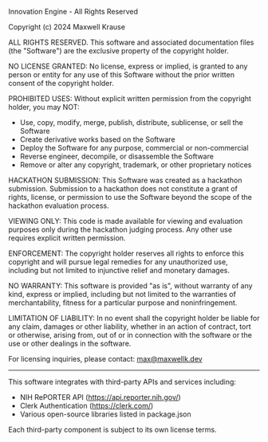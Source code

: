 Innovation Engine - All Rights Reserved

Copyright (c) 2024 Maxwell Krause

ALL RIGHTS RESERVED. This software and associated documentation files (the "Software")
are the exclusive property of the copyright holder.

NO LICENSE GRANTED: No license, express or implied, is granted to any person or entity
for any use of this Software without the prior written consent of the copyright holder.

PROHIBITED USES: Without explicit written permission from the copyright holder, you may NOT:

- Use, copy, modify, merge, publish, distribute, sublicense, or sell the Software
- Create derivative works based on the Software
- Deploy the Software for any purpose, commercial or non-commercial
- Reverse engineer, decompile, or disassemble the Software
- Remove or alter any copyright, trademark, or other proprietary notices

HACKATHON SUBMISSION: This Software was created as a hackathon submission. Submission to
a hackathon does not constitute a grant of rights, license, or permission to use the
Software beyond the scope of the hackathon evaluation process.

VIEWING ONLY: This code is made available for viewing and evaluation purposes only during
the hackathon judging process. Any other use requires explicit written permission.

ENFORCEMENT: The copyright holder reserves all rights to enforce this copyright and will
pursue legal remedies for any unauthorized use, including but not limited to injunctive
relief and monetary damages.

NO WARRANTY: This software is provided "as is", without warranty of any kind, express or
implied, including but not limited to the warranties of merchantability, fitness for a
particular purpose and noninfringement.

LIMITATION OF LIABILITY: In no event shall the copyright holder be liable for any claim,
damages or other liability, whether in an action of contract, tort or otherwise, arising
from, out of or in connection with the software or the use or other dealings in the software.

For licensing inquiries, please contact: max@maxwellk.dev

---

This software integrates with third-party APIs and services including:

- NIH RePORTER API (https://api.reporter.nih.gov/)
- Clerk Authentication (https://clerk.com/)
- Various open-source libraries listed in package.json

Each third-party component is subject to its own license terms.

